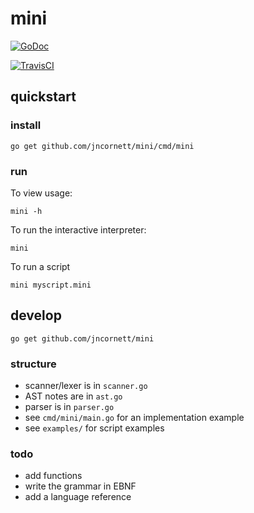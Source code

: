 # mini

[![GoDoc](https://godoc.org/github.com/jncornett/mini?status.svg)](https://godoc.org/github.com/jncornett/mini)

[![TravisCI](https://travis-ci.org/jncornett/mini.svg?branch=master)](https://travis-ci.org/jncornett/mini)

## quickstart

### install

    go get github.com/jncornett/mini/cmd/mini
    
### run

To view usage:

    mini -h
    
To run the interactive interpreter:

    mini
    
To run a script

    mini myscript.mini
    
## develop

    go get github.com/jncornett/mini
    
### structure

- scanner/lexer is in `scanner.go`
- AST notes are in `ast.go`
- parser is in `parser.go`
- see `cmd/mini/main.go` for an implementation example
- see `examples/` for script examples

### todo

- add functions
- write the grammar in EBNF
- add a language reference
